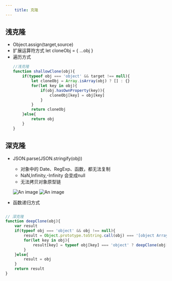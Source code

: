 ```yaml
---
    title: 克隆
---
```

## 浅克隆

+ Object.assign(target,source)
+ 扩展运算符方式 let cloneObj = { ...obj }
+ 遍历方式
    ```javascript
    //浅克隆
    function shallowClone(obj){
        if(typeof obj === 'object' && target !== null){
            let cloneObj = Array.isArray(obj) ? [] : {}
            for(let key in obj){
                if(obj.hasOwnProperty(key)){
                    cloneObj[key] = obj[key]
                }
            }
            return cloneObj
        }else{
            return obj
        }
    }
    ```

## 深克隆

+ JSON.parse(JSON.stringify(obj))

    - 对象中的 Date、RegExp、函数，都无法复制  
    - NaN,Infinity,-Infinity 会变成null
    - 无法拷贝对象原型链

    ![An image](/imgs/cloneObj.png)
    ![An image](/imgs/clone.png)

+ 函数递归方式
```javascript

// 深克隆
function deepClone(obj){
    var result
    if(typeof obj === 'object' && obj !== null){
        result = Object.prototype.toString.call(obj) === '[object Array]' ? [] : {}
        for(let key in obj){
            result[key] = typeof obj[key] === 'object' ? deepClone(obj[key]) : obj[key]
        }
    }else{
        result = obj
    }
    return result
}
```